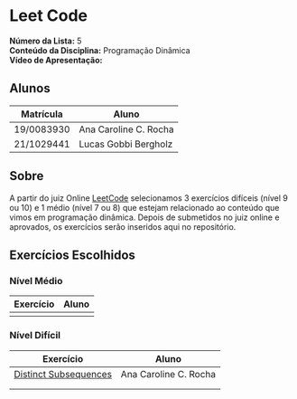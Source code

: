 # Leet Code

**Número da Lista:** 5<br>
**Conteúdo da Disciplina:** Programação Dinâmica<br>
**Vídeo de Apresentação:**

## Alunos
|Matrícula | Aluno |
| -- | -- |
| 19/0083930  |  Ana Caroline C. Rocha |
| 21/1029441  |  Lucas Gobbi Bergholz |

## Sobre 
A partir do juiz Online [LeetCode](https://leetcode.com/) selecionamos 3 exercícios difíceis (nível 9 ou 10) e 1 médio (nível 7 ou 8) que estejam relacionado ao conteúdo que vimos em programação dinâmica. Depois de submetidos no juiz online e aprovados, os exercícios serão inseridos aqui no repositório.

## Exercícios Escolhidos

### Nível Médio

|Exercício | Aluno |
| -- | -- |
|  |  |

### Nível Difícil

|Exercício | Aluno |
| -- | -- |
| [Distinct Subsequences](https://leetcode.com/problems/distinct-subsequences/description/) | Ana Caroline C. Rocha |
|  |  |
|  |  |

